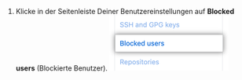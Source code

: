 1. Klicke in der Seitenleiste Deiner Benutzereinstellungen auf **Blocked users** (Blockierte Benutzer). ![Registerkarte „Blocked users" (Blockierte Benutzer)](/assets/images/help/settings/settings-sidebar-blocked-users.png)
